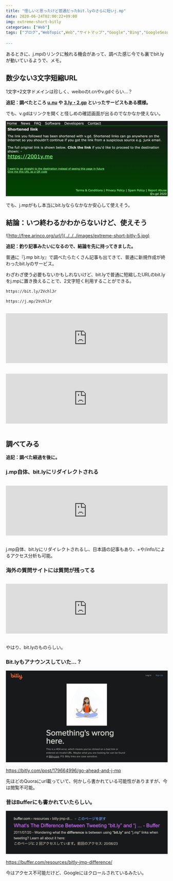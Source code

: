 ```yaml
---
title: "怪しいと思ったけど普通だったbit.lyのさらに短いj.mp"
date: 2020-06-24T02:00:22+09:00
img: extreme-short-bitly
categories: ["Web"]
tags: ["ブログ","WebTopic",Web","サイトマップ","Google","Bing","GoogleSearchConsole"]

---
```


あるときに、j.mpのリンクに触れる機会があって、調べた感じ今でも裏でbit.lyが動いているようで、メモ。

## 数少ない3文字短縮URL

1文字+2文字ドメインは珍しく、weiboのt.cnやv.gdぐらい...？

**追記：調べたところ [u.nu](https://u.nu) や [3.ly・2.gp](https://www.shrunken.coml) といったサービスもある模様。**

でも、v.gdはリンクを開くと怪しめの確認画面が出るのでなかなか使えない。

![めちゃめちゃ怪しい...](../../../images/extreme-short-bitly-1.jpg)

でも、j.mpがもし本当にbit.lyならなかなか安心して使えそう。

## 結論：いつ終わるかわからないけど、使えそう

![http://free.arinco.org/url/](../../../images/extreme-short-bitly-5.jpg)

**追記：釣り記事みたいになるので、結論を先に持ってきました。**

普通に『j.mp bit.ly』で調べたらたくさん記事も出てきて、普通に新規作成が終わったbit.lyのサービス。

わざわざ使う必要もないかもしれないけど、bit.lyで普通に短縮したURLのbit.lyをj.mpに置き換えることで、2文字短く利用することができる。

```html
https://bit.ly/2VchlJr
```

```html
https://j.mp/2VchlJr
```

<iframe style="width:100%;height:155px;margin:15px 0;max-width:680px;" src="https://hatenablog-parts.com/embed?url=https://www.itmedia.co.jp/news/articles/0909/07/news027.html" frameborder="0" scrolling="no"></iframe>

<iframe style="width:100%;height:155px;margin:15px 0;max-width:680px;" src="https://hatenablog-parts.com/embed?url=https%3A%2F%2Ftumblr.yabu.jp%2Fpost%2F180475779%2F%E4%B8%96%E7%95%8C%E6%9C%80%E7%9F%AD%E3%81%AE%E7%9F%AD%E7%B8%AEurljmp%E3%81%AE%E8%A3%8F%E6%8A%80%E7%99%BA%E8%A6%8B" frameborder="0" scrolling="no"></iframe>

## 調べてみる

**追記：調べた経過を後に。**

### j.mp自体、bit.lyにリダイレクトされる

<iframe style="width:100%;height:155px;margin:15px 0;max-width:680px;" src="https://hatenablog-parts.com/embed?url=https://blog.osoe.jp/2009/09/url-jmp-powered-by-bitly.html" frameborder="0" scrolling="no"></iframe>

j.mp自体、bit.lyにリダイレクトされるし、日本語の記事もあり、+や/info/によるアクセス分析も可能。

### 海外の質問サイトには質問が残ってる

<iframe style="width:100%;height:155px;margin:15px 0;max-width:680px;" src="https://hatenablog-parts.com/embed?url=https%3A%2F%2Fwww.quora.com%2FWhat-is-the-difference-between-bit.ly-and-j.mp" frameborder="0" scrolling="no"></iframe>

やはり、bit.lyのものらしい。

### Bit.lyもアナウンスしていた...？

![ログイン状態だと管理画面へ移動する](../../../images/extreme-short-bitly-3.jpg)

https://bitly.com/post/179664996/go-ahead-and-j-mp

先ほどのQuoraにurl載っていて、何かしら書かれている可能性がありますが、今は閲覧不可能。

### 昔はBufferにも書かれていたらしい。

!["ツイートするときに "bit.ly "と "j.mp "のリンクを使うのは何が違うのでしょうか？" ](../../../images/extreme-short-bitly-2.jpg)

https://buffer.com/resources/bitly-jmp-difference/

今はアクセス不可能だけど、Googleにはクロールされているみたい。